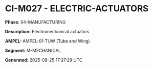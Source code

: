 # CI-M027 - ELECTRIC-ACTUATORS

**Phase:** 04-MANUFACTURING

**Description:** Electromechanical actuators

**AMPEL:** AMPEL-01-TUW (Tube and Wing)

**Segment:** M-MECHANICAL

**Generated:** 2025-08-25 17:27:29 UTC
